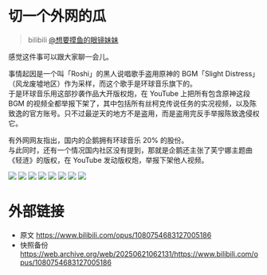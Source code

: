# 切一个外网的瓜
> bilibili [@想要摸鱼的眼镜妹妹](https://space.bilibili.com/3537113427478927)

感觉这件事可以跟大家聊一会儿。

事情起因是一个叫「Roshi」的黑人说唱歌手盗用原神的 BGM「Slight Distress」（风龙废墟地区）作为采样，而这个歌手是环球音乐旗下的。\
于是环球音乐用这部抄袭作品大开版权炮，在 YouTube 上把所有包含原神这段 BGM 的视频全都举报下架了，其中包括所有丝柯克传说任务的实况视频，以及陈致逸的官方账号。只不过最逆天的地方不是盗用，而是盗用完反手举报陈致逸侵权它。

有外网网友指出，国内的企鹅拥有环球音乐 20% 的股份。\
与此同时，还有一个情况国内社区没有提到，那就是企鹅还主张了芙宁娜主题曲《轻涟》的版权，在 YouTube 发动版权炮，举报下架他人视频。

![](https://raw.githubusercontent.com/bxx-114514/xzlm-hyv/refs/heads/main/images/1080754683127005186/1.webp)
![](https://raw.githubusercontent.com/bxx-114514/xzlm-hyv/refs/heads/main/images/1080754683127005186/2.webp)
![](https://raw.githubusercontent.com/bxx-114514/xzlm-hyv/refs/heads/main/images/1080754683127005186/3.webp)
![](https://raw.githubusercontent.com/bxx-114514/xzlm-hyv/refs/heads/main/images/1080754683127005186/4.webp)
![](https://raw.githubusercontent.com/bxx-114514/xzlm-hyv/refs/heads/main/images/1080754683127005186/5.webp)
![](https://raw.githubusercontent.com/bxx-114514/xzlm-hyv/refs/heads/main/images/1080754683127005186/6.webp)
![](https://raw.githubusercontent.com/bxx-114514/xzlm-hyv/refs/heads/main/images/1080754683127005186/7.webp)
![](https://raw.githubusercontent.com/bxx-114514/xzlm-hyv/refs/heads/main/images/1080754683127005186/8.webp)

# 外部链接
- 原文 https://www.bilibili.com/opus/1080754683127005186
- 快照备份 https://web.archive.org/web/20250621062131/https://www.bilibili.com/opus/1080754683127005186
